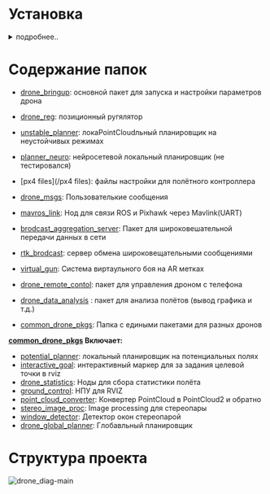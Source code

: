 # Установка


<details><summary>подробнее..</summary><p>

перед установкой, поставить пакет следующие пакеты:

#### ros_geofencing:
Конвертирует WGS84 в ENU

```
git clone http://10.131.99.36/Other-projects/ros_geofencing.git
```

### Удаленный доступ к рабочему столу по VNC      

1. Подключиться к бортовому ПК дрона по ssh:       
```      
ssh op@адрес      
```     
пароль: 1     
2. Запустить VNC сервер:     
```    
vncserver    
```    
P.S. Для отключения сервера выполнить:     
```    
vncserver -kill :1    
```    
3. С удаленного ПК через VNC клиента подключиться к адресу адрес:5901.        
Пароль: 123456     
В качестве VNC клиента нормально подходит remmina (sudo apt-get install reminna)   
  
#### Octomap

Удобный контейнер для хранения облака точек 

```  bash
sudo apt install ros-${ROS_DISTRO}-octomap*
```

#### Google_carograpther

Локальная навигация по лидару, imu, pointcloud<br>
[полная инструкция](https://google-cartographer-ros.readthedocs.io/en/latest/)


``` bash
# Install dependences
sudo apt-get update
sudo apt-get install -y python-wstool python-rosdep ninja-build libgflags-dev libgoogle-glog-dev liblmdb-dev 


sudo apt-get install -y \
    cmake \
    g++ \
    git \
    google-mock \
    libboost-all-dev \
    libcairo2-dev \
    libeigen3-dev \
    libgflags-dev \
    libgoogle-glog-dev \
    liblua5.2-dev \
    libsuitesparse-dev \
    ninja-build \
    python-sphinx \
    stow
    
    
git clone https://ceres-solver.googlesource.com/ceres-solver
cd ceres-solver
mkdir build
cd build
cmake .. 
make
sudo make install

# Create a new workspace in 'catkin_ws'.
cd catkin_ws
wstool init src

# Merge the cartographer_ros.rosinstall file and fetch code for dependencies.
wstool merge -t src https://raw.githubusercontent.com/googlecartographer/cartographer_ros/master/cartographer_ros.rosinstall
wstool update -t src

# Install proto3.
src/cartographer/scripts/install_proto3.sh

# В ~/catkin_ws/src/cartographer/CMakeLists.txt заменить 32 строку на:<br>
find_package(Ceres REQUIRED)



catkin build

# lib for python
pip install serial
```


# Добавить файл параметров

Файл **drone_params.sh** поместить в домашнюю директорию и добавить в **~/bashrc**:

```bash
source ~/drone_params.sh
```

<details><summary>формат файла.</summary><p>

|Имя <br>параметра| Описание  | Тип  | Значение<br> по умолчанию |
|---|---|---|---|
| DRONE_ID          |   ID дрона 0..n   | int |
| DRONE_MARKER_ID   | ID маркера 0..n   | int |
| DRONE_IP          | Ip дрона          | str (ip) |   
| TEAM              | ID комынды 0..n   | int |
|DRONE_SAFE_MAX_ANGLE |Максимальный угол для отключения моторов | float | 85 |
|DRONE_SAFE_DISARM_DELAY | Время отключения моторов в safe mode | float | 0.2|
|ROSBRIDGE_SERVER_IP  | IP сервера rosbridge | str (ip) | ' ' |
|ROSBRIDGE_SERVER_PORT | Порт сервера rosbridge | int | 9090 |
|MAVROS_GCS_IP  | IP для автоподключения к QGC | str (ip) | '' |
|MAVROS_FCU_URL | UART адрес: скорость pixhawk | str | '/dev/ttySAC0:921600'|
|MAVROS_FCU_PORT | Port сервера QGC | int | 14101 |
|DRONE_REG_USE_PLANNER  | Флаг для использования локального планировщика | bool | False |
|DRONE_REG_USE_GEO_MODE | Флаг для использования данных от GPS | bool | False |


</p></details>
</p></details>

# Содержание папок
 * [drone_bringup](/drone_bringup): основной пакет для запуска и настройки параметров дрона
 * [drone_reg](/drone_reg): позиционный ругялятор
 * [unstable_planner](/unstable_planner): локаPointCloudльный планировщик на неустойчивых режимах
 * [planner_neuro](/planner_neuro): нейросетевой локальный планировщик (не тестировался)
 * [px4 files](/px4 files): файлы настройки для полётного контроллера
 * [drone_msgs](/drone_msgs): Пользователькие сообщения
 * [mavros_link](/mavros_link): Нод для связи ROS и Pixhawk через Mavlink(UART)
 * [brodcast_aggregation_server](/brodcast_aggregation_server): Пакет для широковешательной передачи данных в сети
 * [rtk_brodcast](/rtk_brodcast): сервер обмена широковещательными сообщениями
 * [virtual_gun](/virtual_gun): Система виртаульного боя на AR метках
 * [drone_remote_contol](/drone_remote_contol): пакет для управления дроном с телефона
 * [drone_data_analysis](/drone_data_analysis) : пакет для анализа полётов (вывод графика и т.д.)
 
 * [common_drone_pkgs](/common_drone_pkgs): Папка с едиными пакетами для разных дронов 
 
 **[common_drone_pkgs](/common_drone_pkgs) Включает:**
 
 * [potential_planner](common_drone_pkgs/potential_planner): локальный планировщик на потенциальных полях 
 * [interactive_goal](common_drone_pkgs/interactive_goal): интерактивный маркер для за задания целевой точки в rviz
 * [drone_statistics](common_drone_pkgs/drone_statistics): Ноды для сбора статистики полёта
 * [ground_control](common_drone_pkgs/ground_control): НПУ для RVIZ
 * [point_cloud_converter](common_drone_pkgs/point_cloud_converter): Конвертер PointCloud в PointCloud2 и обратно
 * [stereo_image_proc](common_drone_pkgs/stereo_image_proc): Image processing для стереопары
 * [window_detector](common_drone_pkgs/window_detector): Детектор окон стереопарой
 * [drone_global_planner](common_drone_pkgs/drone_global_planner): Глобавльный планировщик

 
# Структура проекта

![drone_diag-main](http://10.131.99.36/Laba_Drone/laba_drone/wikis/uploads/2c251e1bed1762b1b972f3acf7e1de34/drone_diag-main.png)
